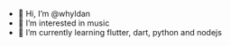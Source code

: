 - 👋 Hi, I’m @whyldan
- 👀 I’m interested in music
- 🌱 I’m currently learning flutter, dart, python and nodejs

<!---
whyldan/whyldan is a ✨ special ✨ repository because its `README.md` (this file) appears on your GitHub profile.
You can click the Preview link to take a look at your changes.
--->

